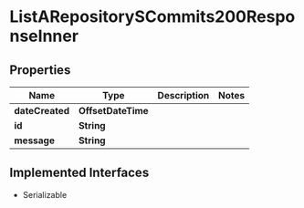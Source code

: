 

# ListARepositorySCommits200ResponseInner


## Properties

| Name | Type | Description | Notes |
|------------ | ------------- | ------------- | -------------|
|**dateCreated** | **OffsetDateTime** |  |  |
|**id** | **String** |  |  |
|**message** | **String** |  |  |


## Implemented Interfaces

* Serializable


